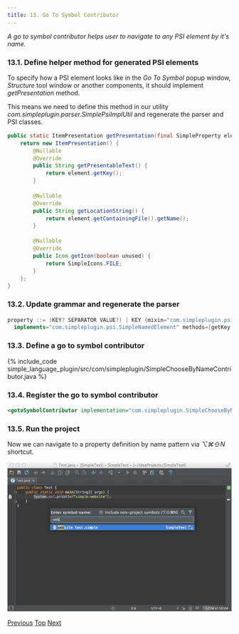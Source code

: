```yaml
---
title: 13. Go To Symbol Contributor
---
```


*A go to symbol contributor helps user to navigate to any PSI element by it's name.*

### 13.1. Define helper method for generated PSI elements

To specify how a PSI element looks like in the *Go To Symbol* popup window, *Structure* tool window or another components, it should implement *getPresentation* method.

This means we need to define this method in our utility *com.simpleplugin.parser.SimplePsiImplUtil* and regenerate the parser and PSI classes.

```java
public static ItemPresentation getPresentation(final SimpleProperty element) {
    return new ItemPresentation() {
        @Nullable
        @Override
        public String getPresentableText() {
            return element.getKey();
        }

        @Nullable
        @Override
        public String getLocationString() {
            return element.getContainingFile().getName();
        }

        @Nullable
        @Override
        public Icon getIcon(boolean unused) {
            return SimpleIcons.FILE;
        }
    };
}
```

### 13.2. Update grammar and regenerate the parser

```java
property ::= (KEY? SEPARATOR VALUE?) | KEY {mixin="com.simpleplugin.psi.impl.SimpleNamedElementImpl"
  implements="com.simpleplugin.psi.SimpleNamedElement" methods=[getKey getValue getName setName getNameIdentifier getPresentation]}
```

### 13.3. Define a go to symbol contributor

{% include_code simple_language_plugin/src/com/simpleplugin/SimpleChooseByNameContributor.java %}

### 13.4. Register the go to symbol contributor

```xml
<gotoSymbolContributor implementation="com.simpleplugin.SimpleChooseByNameContributor"/>
```

### 13.5. Run the project

Now we can navigate to a property definition by name pattern via *⌥⌘⇧N* shortcut.

![Go To Symbol](img/go_to_symbol.png)

[Previous](folding_builder.md)
[Top](/tutorials/custom_language_support_tutorial.md)
[Next](structure_view_factory.md)

